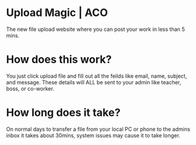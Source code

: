 # Upload Magic | ACO
The new file upload website where you can post your work in less than 5 mins. 

# How does this work?
You just click upload file and fill out all the feilds like email, name, subject, and message. These details will ALL be sent to your admin like teacher, boss, or co-worker. 

# How long does it take?
On normal days to transfer a file from your local PC or phone to the admins inbox it takes about 30mins, system issues may cause it to take longer.
